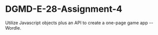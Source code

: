 # DGMD-E-28-Assignment-4
Utilize Javascript objects plus an API to create a one-page game app -- Wordle.
